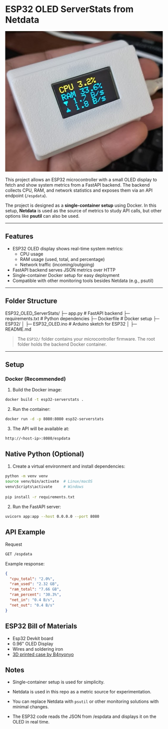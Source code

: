 # ESP32 OLED ServerStats from Netdata

![OLED Monitor](media/oled-monitor.jpeg)

This project allows an ESP32 microcontroller with a small OLED display to fetch and show system metrics from a FastAPI backend. The backend collects CPU, RAM, and network statistics and exposes them via an API endpoint (`/espdata`).  

The project is designed as a **single-container setup** using Docker. In this setup, **Netdata** is used as the source of metrics to study API calls, but other options like **psutil** can also be used.

---

## Features

- ESP32 OLED display shows real-time system metrics:
  - CPU usage
  - RAM usage (used, total, and percentage)
  - Network traffic (incoming/outgoing)
- FastAPI backend serves JSON metrics over HTTP
- Single-container Docker setup for easy deployment
- Compatible with other monitoring tools besides Netdata (e.g., psutil)

---

## Folder Structure

ESP32_OLED_ServerStats/
├─ app.py # FastAPI backend
├─ requirements.txt # Python dependencies
├─ Dockerfile # Docker setup
├─ ESP32/
│ ├─ ESP32_OLED.ino # Arduino sketch for ESP32
│ ├─ README.md

> The `ESP32/` folder contains your microcontroller firmware. The root folder holds the backend Docker container.

---

## Setup

### Docker (Recommended)

1. Build the Docker image:

``` bash
docker build -t esp32-serverstats . 
```

2. Run the container:

``` bash
docker run -d -p 8080:8080 esp32-serverstats
```

3. The API will be available at:

``` bash
http://<host-ip>:8080/espdata
```

## Native Python (Optional)

1. Create a virtual environment and install dependencies:

``` bash
python -m venv venv
source venv/bin/activate  # Linux/macOS
venv\Scripts\activate     # Windows

pip install -r requirements.txt
```

2. Run the FastAPI server:

``` bash
uvicorn app:app --host 0.0.0.0 --port 8080
```

## API Example

Request
``` bash
GET /espdata
```

Example response:

``` json
{
  "cpu_total": "2.0%",
  "ram_used": "2.32 GB",
  "ram_total": "7.66 GB",
  "ram_percent": "30.3%",
  "net_in": "0.4 B/s",
  "net_out": "0.4 B/s"
}
```
## ESP32 Bill of Materials

- Esp32 Devkit board
- 0.96" OLED Display
- Wires and soldering iron
- [3D printed case by B4nyonyo](https://makerworld.com/en/models/806010-esp32-oled-0-96-inch#profileId-746575)

## Notes

- Single-container setup is used for simplicity.

- Netdata is used in this repo as a metric source for experimentation.
- You can replace Netdata with `psutil` or other monitoring solutions with minimal changes.
- The ESP32 code reads the JSON from /espdata and displays it on the OLED in real time.


